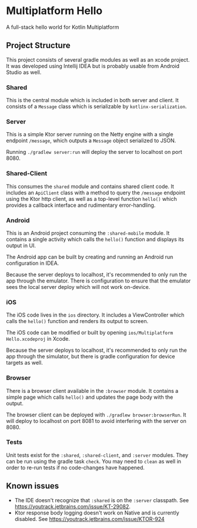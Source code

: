 # Multiplatform Hello

A full-stack hello world for Kotlin Multiplatform

## Project Structure

This project consists of several gradle modules as well as an xcode project. It was developed using Intellij IDEA but is probably usable from Android Studio as well.

### Shared

This is the central module which is included in both server and client. It consists of a `Message` class which is serializable by `kotlinx-serialization`.

### Server

This is a simple Ktor server running on the Netty engine with a single endpoint `/message`, which outputs a `Message` object serialized to JSON.

Running `./gradlew server:run` will deploy the server to localhost on port 8080. 

### Shared-Client

This consumes the `shared` module and contains shared client code. It includes an `ApiClient` class with a method to query the `/message` endpoint using the Ktor http client, as well as a top-level function `hello()` which provides a callback interface and rudimentary error-handling.

### Android

This is an Android project consuming the `:shared-mobile` module. It contains a single activity which calls the `hello()` function and displays its output in UI.

The Android app can be built by creating and running an Android run configuration in IDEA.

Because the server deploys to localhost, it's recommended to only run the app through the emulator. There is configuration to ensure that the emulator sees the local server deploy which will not work on-device.

### iOS

The iOS code lives in the `ios` directory. It includes a ViewController which calls the `hello()` function and renders its output to screen. 

The iOS code can be modified or built by opening `ios/Multiplatform Hello.xcodeproj` in Xcode.

Because the server deploys to localhost, it's recommended to only run the app through the simulator, but there is gradle configuration for device targets as well.

### Browser

There is a browser client available in the `:browser` module. It contains a simple page which calls `hello()` and updates the page body with the output.

The browser client can be deployed with `./gradlew browser:browserRun`. It will deploy to localhost on port 8081 to avoid interfering with the server on 8080.

### Tests

Unit tests exist for the `:shared`, `:shared-client`, and `:server` modules. They can be run using the gradle task `check`. You may need to `clean` as well in order to re-run tests if no code-changes have happened.

## Known issues

- The IDE doesn't recognize that `:shared` is on the `:server` classpath. See https://youtrack.jetbrains.com/issue/KT-29082.
- Ktor response body logging doesn't work on Native and is currently disabled. See https://youtrack.jetbrains.com/issue/KTOR-924
